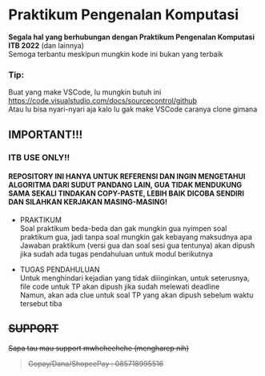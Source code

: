 # Praktikum Pengenalan Komputasi
**Segala hal yang berhubungan dengan Praktikum Pengenalan Komputasi ITB 2022** (dan lainnya)   
Semoga terbantu meskipun mungkin kode ini bukan yang terbaik  
### Tip:
Buat yang make VSCode, lu mungkin butuh ini https://code.visualstudio.com/docs/sourcecontrol/github  
Atau lu bisa nyari-nyari aja kalo lu gak make VSCode caranya clone gimana

## IMPORTANT!!!
### **ITB USE ONLY!!**
####  **REPOSITORY INI HANYA UNTUK REFERENSI DAN INGIN MENGETAHUI ALGORITMA DARI SUDUT PANDANG LAIN, GUA TIDAK MENDUKUNG SAMA SEKALI TINDAKAN COPY-PASTE, LEBIH BAIK DICOBA SENDIRI DAN SILAHKAN KERJAKAN MASING-MASING!**
* PRAKTIKUM  
Soal praktikum beda-beda dan gak mungkin gua nyimpen soal praktikum gua, jadi tanpa soal mungkin gak kebayang maksudnya apa  
Jawaban praktikum (versi gua dan soal sesi gua tentunya) akan dipush jika sudah ada tugas pendahuluan untuk modul berikutnya

* TUGAS PENDAHULUAN  
Untuk menghindari kejadian yang tidak diiinginkan, untuk seterusnya, file code untuk TP akan dipush jika sudah melewati deadline  
Namun, akan ada clue untuk soal TP yang akan dipush sebelum waktu tersebut tiba

## ~~SUPPORT~~  
~~Sapa tau mau support mwheheehehe (mengharep nih)~~  
> ~~Gopay/Dana/ShopeePay : 085718995516~~
